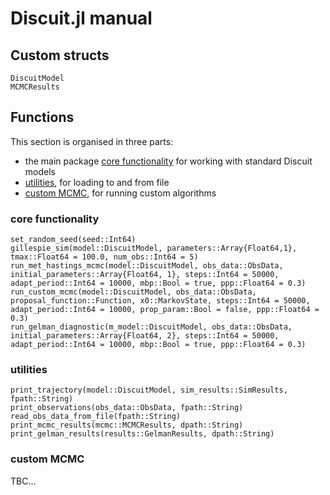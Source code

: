 # Discuit.jl manual

## Custom structs

```@docs
DiscuitModel
MCMCResults
```

## Functions

This section is organised in three parts:
- the main package [core functionality](@ref) for working with standard Discuit models
- [utilities](@ref), for loading to and from file
- [custom MCMC](@ref), for running custom algorithms

### core functionality
```@docs
set_random_seed(seed::Int64)
gillespie_sim(model::DiscuitModel, parameters::Array{Float64,1}, tmax::Float64 = 100.0, num_obs::Int64 = 5)
run_met_hastings_mcmc(model::DiscuitModel, obs_data::ObsData, initial_parameters::Array{Float64, 1}, steps::Int64 = 50000, adapt_period::Int64 = 10000, mbp::Bool = true, ppp::Float64 = 0.3)
run_custom_mcmc(model::DiscuitModel, obs_data::ObsData, proposal_function::Function, x0::MarkovState, steps::Int64 = 50000, adapt_period::Int64 = 10000, prop_param::Bool = false, ppp::Float64 = 0.3)
run_gelman_diagnostic(m_model::DiscuitModel, obs_data::ObsData, initial_parameters::Array{Float64, 2}, steps::Int64 = 50000, adapt_period::Int64 = 10000, mbp::Bool = true, ppp::Float64 = 0.3)
```

### utilities
```@docs
print_trajectory(model::DiscuitModel, sim_results::SimResults, fpath::String)
print_observations(obs_data::ObsData, fpath::String)
read_obs_data_from_file(fpath::String)
print_mcmc_results(mcmc::MCMCResults, dpath::String)
print_gelman_results(results::GelmanResults, dpath::String)
```

### custom MCMC
TBC...
